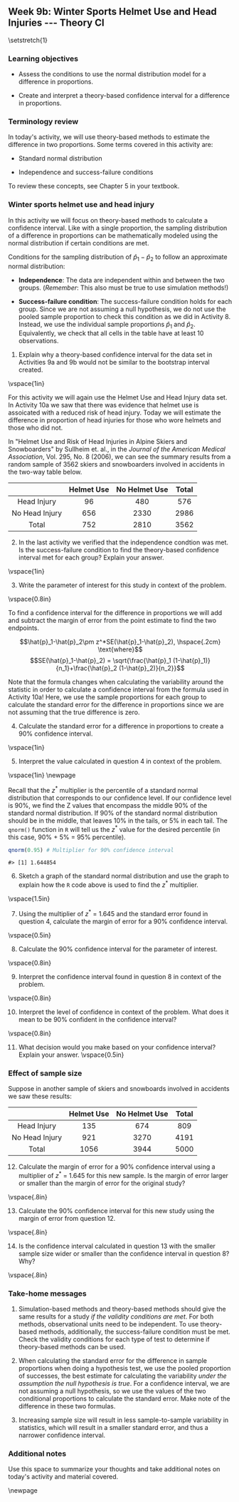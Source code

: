 ## Week 9b:  Winter Sports Helmet Use and Head Injuries --- Theory CI

\setstretch{1}

### Learning objectives

* Assess the conditions to use the normal distribution model for a difference in proportions.

* Create and interpret a theory-based confidence interval for a difference in proportions.

### Terminology review
In today's activity, we will use theory-based methods to estimate the difference in two proportions. Some terms covered in this activity are:

* Standard normal distribution

* Independence and success-failure conditions

To review these concepts, see Chapter 5 in your textbook.

### Winter sports helmet use and head injury 

In this activity we will focus on theory-based methods to calculate a confidence interval.  Like with a single proportion, the sampling distribution of a difference in proportions can be mathematically modeled using the normal distribution if certain conditions are met.

Conditions for the sampling distribution of $\hat{p}_1-\hat{p}_2$ to follow an approximate normal distribution:

* **Independence**: The data are independent within and between the two groups. (*Remember*: This also must be true to use simulation methods!)

* **Success-failure condition**: The success-failure condition holds for each group. Since we are not assuming a null hypothesis, we do not use the pooled sample proportion to check this condition as we did in Activity 8. Instead, we use the individual sample proportions $\hat{p}_1$ and $\hat{p}_2$. Equivalently, we check that all cells in the table have at least 10 observations.

1.  Explain why a theory-based confidence interval for the data set in Activities 9a and 9b would not be similar to the bootstrap interval created.

\vspace{1in}

For this activity we will again use the Helmet Use and Head Injury data set. In Activity 10a we saw that there was evidence that helmet use is assoicated with a reduced risk of head injury.  Today we will estimate the difference in proportion of head injuries for those who wore helmets and those who did not.

In "Helmet Use and Risk of Head Injuries in Alpine Skiers and Snowboarders" by Sullheim et. al., in the *Journal of the American Medical Association*, Vol. 295, No. 8 (2006), we can see the summary results from a random sample of 3562 skiers and snowboarders involved in accidents in the two-way table below. 

|                | Helmet Use | No Helmet Use | Total |
|:--------------:|:----------:|:-------------:|:-----:|
| Head Injury    |     96     |      480      |  576  |
| No Head Injury |     656    |      2330     |  2986 |
| Total          |     752    |      2810     |  3562 |

2.  In the last activity we verified that the independence condtion was met.  Is the success-failure condition to find the theory-based confidence interval met for each group?  Explain your answer.

\vspace{1in}

3.  Write the parameter of interest for this study in context of the problem.

\vspace{0.8in}

To find a confidence interval for the difference in proportions we will add and subtract the margin of error from the point estimate to find the two endpoints.

 $$\hat{p}_1-\hat{p}_2\pm z^*SE(\hat{p}_1-\hat{p}_2), \hspace{.2cm} \text{where}$$
 $$SE(\hat{p}_1-\hat{p}_2) = \sqrt{\frac{\hat{p}_1 (1-\hat{p}_1)}{n_1}+\frac{\hat{p}_2 (1-\hat{p}_2)}{n_2}}$$
 
Note that the formula changes when calculating the variability around the statistic in order to calculate a confidence interval from the formula used in Activity 10a!  Here, we use the sample proportions for each group to calculate the standard error for the difference in proportions since we are not assuming that the true difference is zero.


4. Calculate the standard error for a difference in proportions to create a 90\% confidence interval.  

\vspace{1in}

5. Interpret the value calculated in question 4 in context of the problem.

\vspace{1in}
\newpage

Recall that the $z^*$ multiplier is the percentile of a standard normal distribution that corresponds to our confidence level. If our confidence level is 90\%, we find the Z values that encompass the middle 90\% of the standard normal distribution. If 90\% of the standard normal distribution should be in the middle, that leaves 10\% in the tails, or 5\% in each tail.  The `qnorm()` function in `R` will tell us the $z^*$ value for the desired percentile (in this case, 90\% + 5\% = 95\% percentile). 


```r
qnorm(0.95) # Multiplier for 90% confidence interval
```

```
#> [1] 1.644854
```

6. Sketch a graph of the standard normal distribution and use the graph to explain how the `R` code above is used to find the $z^*$ multiplier.  

\vspace{1.5in}

7. Using the multiplier of $z^*$ = 1.645 and the standard error found in question 4, calculate the margin of error for a 90\% confidence interval.

\vspace{0.5in}

8. Calculate the 90\% confidence interval for the parameter of interest. 

\vspace{0.8in}

9. Interpret the confidence interval found in question 8 in context of the problem.

\vspace{0.8in}

10.  Interpret the level of confidence in context of the problem.  What does it mean to be 90% confident in the confidence interval?

\vspace{0.8in}

11.  What decision would you make based on your confidence interval?  Explain your answer.
\vspace{0.5in}

### Effect of sample size 

Suppose in another sample of skiers and snowboards involved in accidents we saw these results:

|                | Helmet Use | No Helmet Use | Total |
|:--------------:|:----------:|:-------------:|:-----:|
| Head Injury    |     135    |      674      |  809  |
| No Head Injury |     921    |      3270     |  4191 |
| Total          |     1056   |      3944     |  5000 |

12.  Calculate the margin of error for a 90\% confidence interval using a multiplier of $z^*$ = 1.645 for this new sample.  Is the margin of error larger or smaller than the margin of error for the original study?

\vspace{.8in}

13.  Calculate the 90\% confidence interval for this new study using the margin of error from question 12.  

\vspace{.8in}

14.  Is the confidence interval calculated in question 13 with the smaller sample size wider or smaller than the confidence interval in question 8? Why?

\vspace{.8in}

### Take-home messages

1. Simulation-based methods and theory-based methods should give the same results for a study *if the validity conditions are met*.  For both methods, observational units need to be independent. To use theory-based methods, additionally, the success-failure condition must be met. Check the validity conditions for each type of test to determine if theory-based methods can be used.

2. When calculating the standard error for the difference in sample proportions when doing a hypothesis test, we use the pooled proportion of successes, the best estimate for calculating the variability *under the assumption the null hypothesis is true*.  For a confidence interval, we are not assuming a null hypothesis, so we use the values of the two conditional proportions to calculate the standard error.  Make note of the difference in these two formulas. 

3.  Increasing sample size will result in less sample-to-sample variability in statistics, which will result in a smaller standard error, and thus a narrower confidence interval.  

### Additional notes

Use this space to summarize your thoughts and take additional notes on today's activity and material covered.

\newpage
